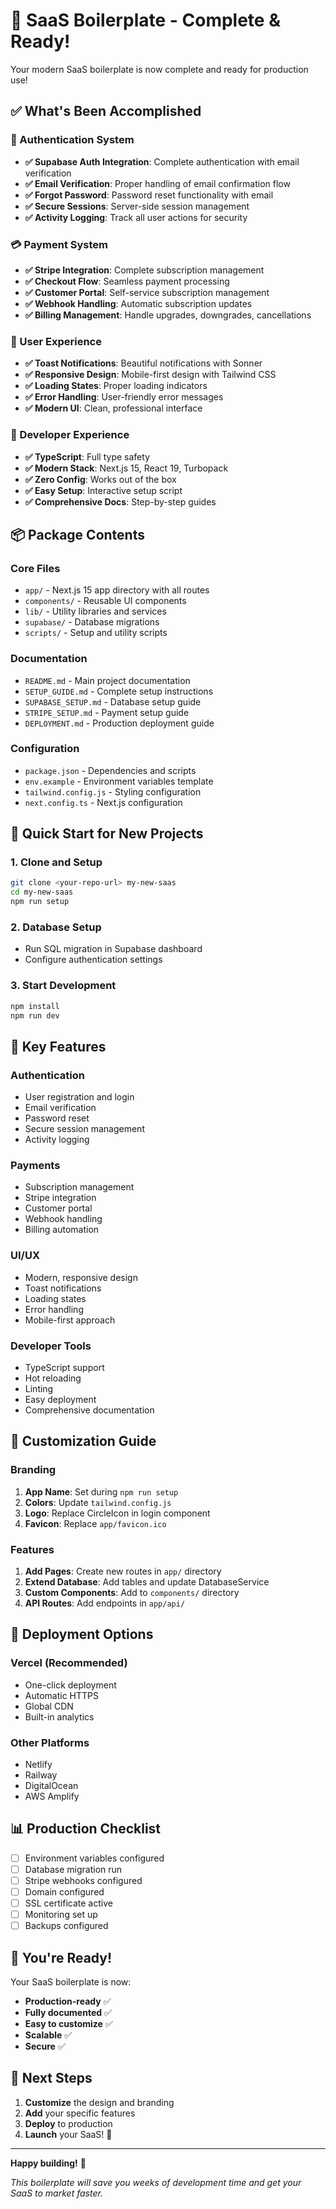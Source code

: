 # 🎉 SaaS Boilerplate - Complete & Ready!

Your modern SaaS boilerplate is now complete and ready for production use!

## ✅ What's Been Accomplished

### 🔐 Authentication System
- **✅ Supabase Auth Integration**: Complete authentication with email verification
- **✅ Email Verification**: Proper handling of email confirmation flow
- **✅ Forgot Password**: Password reset functionality with email
- **✅ Secure Sessions**: Server-side session management
- **✅ Activity Logging**: Track all user actions for security

### 💳 Payment System
- **✅ Stripe Integration**: Complete subscription management
- **✅ Checkout Flow**: Seamless payment processing
- **✅ Customer Portal**: Self-service subscription management
- **✅ Webhook Handling**: Automatic subscription updates
- **✅ Billing Management**: Handle upgrades, downgrades, cancellations

### 🎨 User Experience
- **✅ Toast Notifications**: Beautiful notifications with Sonner
- **✅ Responsive Design**: Mobile-first design with Tailwind CSS
- **✅ Loading States**: Proper loading indicators
- **✅ Error Handling**: User-friendly error messages
- **✅ Modern UI**: Clean, professional interface

### 🚀 Developer Experience
- **✅ TypeScript**: Full type safety
- **✅ Modern Stack**: Next.js 15, React 19, Turbopack
- **✅ Zero Config**: Works out of the box
- **✅ Easy Setup**: Interactive setup script
- **✅ Comprehensive Docs**: Step-by-step guides

## 📦 Package Contents

### Core Files
- `app/` - Next.js 15 app directory with all routes
- `components/` - Reusable UI components
- `lib/` - Utility libraries and services
- `supabase/` - Database migrations
- `scripts/` - Setup and utility scripts

### Documentation
- `README.md` - Main project documentation
- `SETUP_GUIDE.md` - Complete setup instructions
- `SUPABASE_SETUP.md` - Database setup guide
- `STRIPE_SETUP.md` - Payment setup guide
- `DEPLOYMENT.md` - Production deployment guide

### Configuration
- `package.json` - Dependencies and scripts
- `env.example` - Environment variables template
- `tailwind.config.js` - Styling configuration
- `next.config.ts` - Next.js configuration

## 🚀 Quick Start for New Projects

### 1. Clone and Setup
```bash
git clone <your-repo-url> my-new-saas
cd my-new-saas
npm run setup
```

### 2. Database Setup
- Run SQL migration in Supabase dashboard
- Configure authentication settings

### 3. Start Development
```bash
npm install
npm run dev
```

## 🎯 Key Features

### Authentication
- User registration and login
- Email verification
- Password reset
- Secure session management
- Activity logging

### Payments
- Subscription management
- Stripe integration
- Customer portal
- Webhook handling
- Billing automation

### UI/UX
- Modern, responsive design
- Toast notifications
- Loading states
- Error handling
- Mobile-first approach

### Developer Tools
- TypeScript support
- Hot reloading
- Linting
- Easy deployment
- Comprehensive documentation

## 🔧 Customization Guide

### Branding
1. **App Name**: Set during `npm run setup`
2. **Colors**: Update `tailwind.config.js`
3. **Logo**: Replace CircleIcon in login component
4. **Favicon**: Replace `app/favicon.ico`

### Features
1. **Add Pages**: Create new routes in `app/` directory
2. **Extend Database**: Add tables and update DatabaseService
3. **Custom Components**: Add to `components/` directory
4. **API Routes**: Add endpoints in `app/api/`

## 🚀 Deployment Options

### Vercel (Recommended)
- One-click deployment
- Automatic HTTPS
- Global CDN
- Built-in analytics

### Other Platforms
- Netlify
- Railway
- DigitalOcean
- AWS Amplify

## 📊 Production Checklist

- [ ] Environment variables configured
- [ ] Database migration run
- [ ] Stripe webhooks configured
- [ ] Domain configured
- [ ] SSL certificate active
- [ ] Monitoring set up
- [ ] Backups configured

## 🎉 You're Ready!

Your SaaS boilerplate is now:
- **Production-ready** ✅
- **Fully documented** ✅
- **Easy to customize** ✅
- **Scalable** ✅
- **Secure** ✅

## 🚀 Next Steps

1. **Customize** the design and branding
2. **Add** your specific features
3. **Deploy** to production
4. **Launch** your SaaS! 🎉

---

**Happy building!** 🚀

*This boilerplate will save you weeks of development time and get your SaaS to market faster.*
